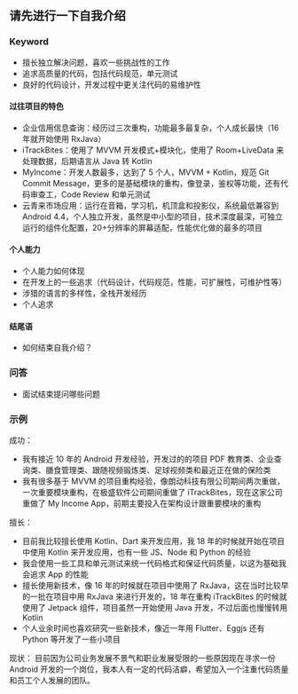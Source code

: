 ## 请先进行一下自我介绍

### Keyword

-   擅长独立解决问题，喜欢一些挑战性的工作
-   追求高质量的代码，包括代码规范，单元测试
-   良好的代码设计，开发过程中更关注代码的易维护性

#### 过往项目的特色

-   企业信用信息查询：经历过三次重构，功能最多最复杂，个人成长最快（16 年就开始使用 RxJava）
-   iTrackBites：使用了 MVVM 开发模式+模块化，使用了 Room+LiveData 来处理数据，后期语言从 Java 转 Kotlin
-   MyIncome：开发人数最多，达到了 5 个人，MVVM + Kotlin，规范 Git Commit Message，更多的是基础模块的重构，像登录，鉴权等功能，还有代码审查工，Code Review 和单元测试
-   云青来市场应用：运行在音箱，学习机，机顶盒和投影仪，系统最低兼容到 Android 4.4，个人独立开发，虽然是中小型的项目，技术深度最深，可独立运行的组件化配置，20+分辨率的屏幕适配，性能优化做的最多的项目

#### 个人能力

-   个人能力如何体现
-   在开发上的一些追求（代码设计，代码规范，性能，可扩展性，可维护性等）
-   涉猎的语言的多样性，全栈开发经历
-   个人追求

#### 结尾语

-   如何结束自我介绍？

### 问答

-   面试结束提问哪些问题

### 示例

成功：

-   我有接近 10 年的 Android 开发经验，开发过的的项目 PDF 教育类、企业查询类、膳食管理类、跟随视频锻炼类、足球视频类和最近正在做的保险类
-   我有很多基于 MVVM 的项目重构经验，像朗动科技有限公司期间两次重做，一次重要模块重构，在极盛软件公司期间重做了 iTrackBites，现在这家公司重做了 My Income App，前期主要投入在架构设计跟重要模块的重构

擅长：

-   目前我比较擅长使用 Kotlin、Dart 来开发应用，我 18 年的时候就开始在项目中使用 Kotlin 来开发应用，也有一些 JS、Node 和 Python 的经验
-   我会使用一些工具和单元测试来统一代码格式和保证代码质量，以这为基础我会追求 App 的性能
-   擅长使用新技术，像 16 年的时候就在项目中使用了 RxJava，这在当时比较早的一批在项目中用 RxJava 来进行开发的，18 年在重构 iTrackBites 的时候就使用了 Jetpack 组件，项目虽然一开始使用 Java 开发，不过后面也慢慢转用 Kotlin
-   个人业余时间也喜欢研究一些新技术，像近一年用 Flutter、Eggjs 还有 Python 等开发了一些小项目

现状：
目前因为公司业务发展不景气和职业发展受限的一些原因现在寻求一份 Android 开发的一个岗位，我本人有一定的代码洁癖，希望加入一个注重代码质量和员工个人发展的团队。

